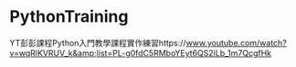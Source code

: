 # PythonTraining
YT彭彭課程Python入門教學課程實作練習https://www.youtube.com/watch?v=wqRlKVRUV_k&amp;list=PL-g0fdC5RMboYEyt6QS2iLb_1m7QcgfHk
